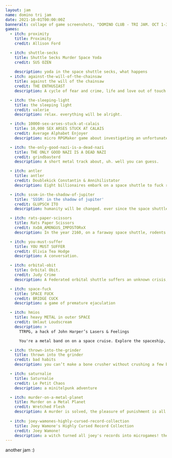 ```yaml
---
layout: jam
name: domino tri jam
date: 2021-10-01T00:00:00Z
banneralt: collage of game screenshots, "DOMINO CLUB - TRI JAM. OCT 1-31, 2021. CLICK FOR GAMES"
games:
  - itch: proximity
    title: Proximity
    credit: Allison Ford

  - itch: shuttle-secks
    title: Shuttle Secks Murder Space Yoda
    credit: SUS OZEN
    
    description: yoda in the space shuttle secks, what happens
  - itch: against-the-will-of-the-chainsaw
    title: against the will of the chainsaw
    credit: THE ENTHUSIAST
    description: A cycle of fear and crime, life and love out of touch.

  - itch: the-sleeping-light
    title: the sleeping light
    credit: valerie
    description: relax. everything will be alright.

  - itch: 10000-sex-arses-stuck-at-calais
    title: 10,000 SEX ARSES STUCK AT CALAIS
    credit: Average Alphabet Enjoyer
    description: micro RPGMaker game about investigating an unfortunate space mishap

  - itch: the-only-good-nazi-is-a-dead-nazi
    title: THE ONLY GOOD NAZI IS A DEAD NAZI
    credit: grindbasterd
    description: A short metal track about, uh. well you can guess.

  - itch: antler
    title: antler
    credit: Doublekick Constantin & Annihilistator
    description: Eight billionaires embark on a space shuttle to fuck robots (and each other) in orbit. Oh, the gas mask? Don't worry about it.

  - itch: sssm-in-the-shadow-of-jupiter
    title: 'SSSM: in the shadow of jupiter'
    credit: GLUPSCH ITO
    description: humanity will be changed. ever since the space shuttle sex murders

  - itch: rats-paper-scissors
    title: Rats Paper Scissors
    credit: XxDA_AMONGUS_IMPOSTORxX
    description: In the year 2160, on a faraway space shuttle, rodents battle over their ultimate fate... and for fun

  - itch: you-must-suffer
    title: YOU MUST SUFFER
    credit: Olivia Tea Hodge
    description: A conversation.

  - itch: orbital-obit
    title: Orbital Obit.
    credit: Judy Crime
    description: A Federated orbital shuttle suffers an unknown crisis, leaving behind no survivors and too much paperwork.

  - itch: space-fuck
    title: SPACE FUCK
    credit: BRIDGE CUCK
    description: a game of premature ejaculation

  - itch: hmios
    title: heavy METAL in outer SPACE
    credit: Umlaut Loudscream
    description: >
      TTRPG, a hack of John Harper’s Lasers & Feelings 

      You're a metal band on on a space cruise. Explore the spaceship, deal with mysterious things, and save the band, (and the universe?), from evil.

  - itch: thrown-into-the-grinder
    title: thrown into the grinder
    credit: bad habits
    description: you can’t make a bone crusher without crushing a few bones

  - itch: saturnalie
    title: Saturnalie
    credit: Le Petit Chaos
    description: a minitelpunk adventure

  - itch: murder-on-a-metal-planet
    title: Murder on a Metal Planet
    credit: Wretched Flesh 
    description: A murder is solved, the pleasure of punishment is all yours
    
  - itch: joey-wamones-highly-cursed-record-collection
    title: Joey Wamone's Highly Cursed Record Collection
    credit: Joey Wamone!
    description: a witch turned all joey's records into microgames! the only cure?? beating the microgames!!
---
```


another jam :)
